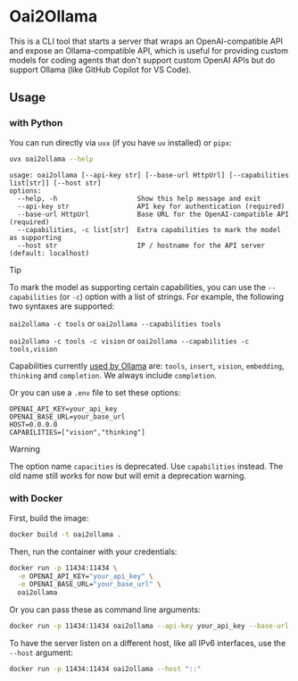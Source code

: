 # Oai2Ollama

This is a CLI tool that starts a server that wraps an OpenAI-compatible API and expose an Ollama-compatible API,
which is useful for providing custom models for coding agents that don't support custom OpenAI APIs but do support Ollama
(like GitHub Copilot for VS Code).

## Usage

### with Python

You can run directly via `uvx` (if you have `uv` installed) or `pipx`:

```sh
uvx oai2ollama --help
```

```text
usage: oai2ollama [--api-key str] [--base-url HttpUrl] [--capabilities list[str]] [--host str]
options:
  --help, -h                    Show this help message and exit
  --api-key str                 API key for authentication (required)
  --base-url HttpUrl            Base URL for the OpenAI-compatible API (required)
  --capabilities, -c list[str]  Extra capabilities to mark the model as supporting
  --host str                    IP / hostname for the API server (default: localhost)
```

> [!TIP]
> To mark the model as supporting certain capabilities, you can use the `--capabilities` (or `-c`) option with a list of strings. For example, the following two syntaxes are supported:
>
> `oai2ollama -c tools` or `oai2ollama --capabilities tools`
>
> `oai2ollama -c tools -c vision` or `oai2ollama --capabilities -c tools,vision`
>
> Capabilities currently [used by Ollama](https://github.com/ollama/ollama/blob/main/types/model/capability.go#L6-L11) are:
> `tools`, `insert`, `vision`, `embedding`, `thinking` and `completion`. We always include `completion`.

Or you can use a `.env` file to set these options:

```properties
OPENAI_API_KEY=your_api_key
OPENAI_BASE_URL=your_base_url
HOST=0.0.0.0
CAPABILITIES=["vision","thinking"]
```

> [!WARNING]
> The option name `capacities` is deprecated. Use `capabilities` instead. The old name still works for now but will emit a deprecation warning.

### with Docker

First, build the image:

```sh
docker build -t oai2ollama .
```

Then, run the container with your credentials:

```sh
docker run -p 11434:11434 \
  -e OPENAI_API_KEY="your_api_key" \
  -e OPENAI_BASE_URL="your_base_url" \
  oai2ollama
```

Or you can pass these as command line arguments:

```sh
docker run -p 11434:11434 oai2ollama --api-key your_api_key --base-url your_base_url
```

To have the server listen on a different host, like all IPv6 interfaces, use the `--host` argument:

```sh
docker run -p 11434:11434 oai2ollama --host "::"
```
